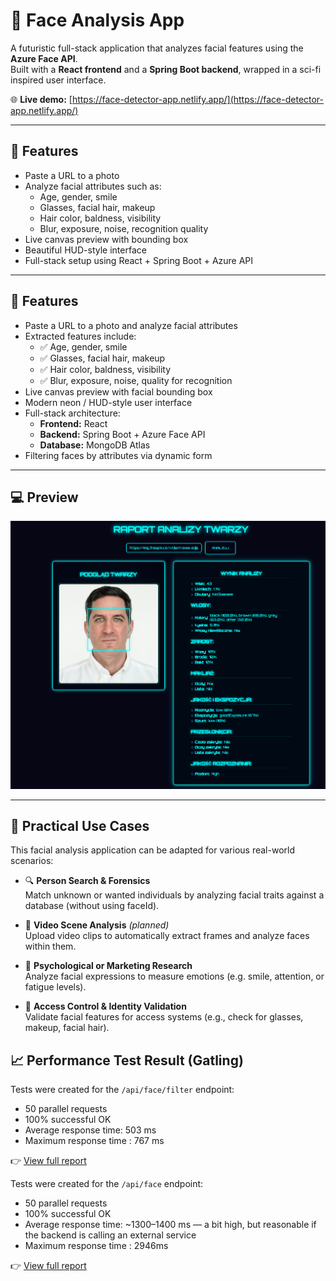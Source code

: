 # 🧠 Face Analysis App

A futuristic full-stack application that analyzes facial features using the **Azure Face API**.  
Built with a **React frontend** and a **Spring Boot backend**, wrapped in a sci-fi inspired user interface.

🌐 **Live demo:** [https://face-detector-app.netlify.app/](https://face-detector-app.netlify.app/)

---

## 📸 Features

- Paste a URL to a photo
- Analyze facial attributes such as:
  - Age, gender, smile
  - Glasses, facial hair, makeup
  - Hair color, baldness, visibility
  - Blur, exposure, noise, recognition quality
- Live canvas preview with bounding box
- Beautiful HUD-style interface
- Full-stack setup using React + Spring Boot + Azure API


---

## 📸 Features

- Paste a URL to a photo and analyze facial attributes
- Extracted features include:
  - ✅ Age, gender, smile
  - ✅ Glasses, facial hair, makeup
  - ✅ Hair color, baldness, visibility
  - ✅ Blur, exposure, noise, quality for recognition
- Live canvas preview with facial bounding box
- Modern neon / HUD-style user interface
- Full-stack architecture:
  - **Frontend:** React 
  - **Backend:** Spring Boot + Azure Face API
  - **Database:** MongoDB Atlas
- Filtering faces by attributes via dynamic form


---

## 💻 Preview

![screenshot](src/main/resources/preview.bmp) <!-- <- Replace with your real app screenshot -->

---
## 🧪 Practical Use Cases

This facial analysis application can be adapted for various real-world scenarios:

- 🔍 **Person Search & Forensics**  
  Match unknown or wanted individuals by analyzing facial traits against a database (without using faceId).

- 🎥 **Video Scene Analysis** *(planned)*  
  Upload video clips to automatically extract frames and analyze faces within them.

- 🧪 **Psychological or Marketing Research**  
  Analyze facial expressions to measure emotions (e.g. smile, attention, or fatigue levels).

- 🛂 **Access Control & Identity Validation**  
  Validate facial features for access systems (e.g., check for glasses, makeup, facial hair).


## 📈 Performance Test Result  (Gatling)

Tests were created for the  `/api/face/filter` endpoint:
- 50 parallel requests
- 100% successful OK
- Average response time: 503 ms
- Maximum response time : 767 ms

👉 [View full report](src/test/java/simulations/index_filter.html)

Tests were created for the  `/api/face` endpoint:
- 50 parallel requests
- 100% successful OK
- Average response time: ~1300–1400 ms — a bit high, but reasonable if the backend is calling an external service
- Maximum response time : 2946ms

👉 [View full report](src/test/java/simulations/index_analyzeByUrl.html)
